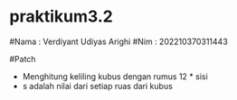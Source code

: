 # praktikum3.2
#Nama : Verdiyant Udiyas Arighi
#Nim : 202210370311443

#Patch
- Menghitung keliling kubus dengan rumus 12 * sisi
- s adalah nilai dari setiap ruas dari kubus
